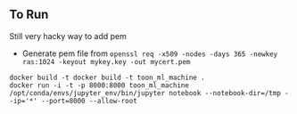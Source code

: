 ## To Run

Still very hacky way to add pem
- Generate pem file from `openssl req -x509 -nodes -days 365 -newkey ras:1024 -keyout mykey.key -out mycert.pem`

```
docker build -t docker build -t toon_ml_machine .
docker run -i -t -p 8000:8000 toon_ml_machine /opt/conda/envs/jupyter_env/bin/jupyter notebook --notebook-dir=/tmp --ip='*' --port=8000 --allow-root
```
